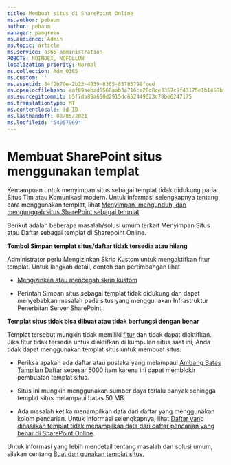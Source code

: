 ```yaml
---
title: Membuat situs di SharePoint Online
ms.author: pebaum
author: pebaum
manager: pamgreen
ms.audience: Admin
ms.topic: article
ms.service: o365-administration
ROBOTS: NOINDEX, NOFOLLOW
localization_priority: Normal
ms.collection: Adm_O365
ms.custom: ''
ms.assetid: 84f2b70e-2b23-4039-8305-85783798feed
ms.openlocfilehash: eaf09aebad5568aab3a716ce28c8ce3357c9f43175e1b1458bfcd43fd95a71fa
ms.sourcegitcommit: b5f7da89a650d2915dc652449623c78be6247175
ms.translationtype: MT
ms.contentlocale: id-ID
ms.lasthandoff: 08/05/2021
ms.locfileid: "54057969"
---
```

# <a name="create-sharepoint-sites-using-templates"></a>Membuat SharePoint situs menggunakan templat

Kemampuan untuk menyimpan situs sebagai templat tidak didukung pada Situs Tim atau Komunikasi modern. Untuk informasi selengkapnya tentang cara menggunakan templat, lihat [Menyimpan, mengunduh, dan mengunggah situs SharePoint sebagai templat](https://docs.microsoft.com/sharepoint/dev/general-development/save-download-and-upload-a-sharepoint-site-as-a-template).

Berikut adalah beberapa masalah/solusi umum terkait Menyimpan Situs atau Daftar sebagai templat di Sharepoint Online. 

**Tombol Simpan templat situs/daftar tidak tersedia atau hilang**

Administrator perlu Mengizinkan Skrip Kustom untuk mengaktifkan fitur templat. Untuk langkah detail, contoh dan pertimbangan lihat 

- [Mengizinkan atau mencegah skrip kustom](https://docs.microsoft.com/sharepoint/allow-or-prevent-custom-script)

- Perintah Simpan situs sebagai templat tidak didukung dan dapat menyebabkan masalah pada situs yang menggunakan Infrastruktur Penerbitan Server SharePoint.

**Templat situs tidak bisa dibuat atau tidak berfungsi dengan benar**

Templat tersebut mungkin tidak memiliki [fitur](https://social.technet.microsoft.com/wiki/contents/articles/14423.sharepoint-2013-existing-features-guid.aspx) dan tidak dapat diaktifkan. Jika fitur tidak tersedia untuk diaktifkan di kumpulan situs saat ini, Anda tidak dapat menggunakan templat situs untuk membuat situs.

- Periksa apakah ada daftar atau pustaka yang melampaui [Ambang Batas Tampilan Daftar](https://support.office.com/article/Manage-large-lists-and-libraries-in-SharePoint-B8588DAE-9387-48C2-9248-C24122F07C59) sebesar 5000 item karena ini dapat memblokir pembuatan templat situs.

- Situs ini mungkin menggunakan sumber daya terlalu banyak sehingga templat situs melampaui batas 50 MB.


- Ada masalah ketika menampilkan data dari daftar yang menggunakan kolom pencarian. Untuk informasi selengkapnya, lihat [Daftar yang dihasilkan templat tidak menampilkan data dari daftar pencarian yang benar di SharePoint Online](https://docs.microsoft.com/sharepoint/support/lists-and-libraries/template-generated-list-incorrect-data).

Untuk informasi yang lebih mendetail tentang masalah dan solusi umum, silakan centang [Buat dan gunakan templat situs.](https://support.office.com/article/Create-and-use-site-templates-60371B0F-00E0-4C49-A844-34759EBDD989)



